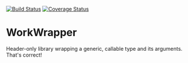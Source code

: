 [![Build Status](https://travis-ci.com/asp200/WorkWrapper.svg?branch=master)](https://travis-ci.com/asp200/WorkWrapper/builds)
[![Coverage Status](https://coveralls.io/repos/github/asp200/WorkWrapper/badge.svg?branch=master)](https://coveralls.io/github/asp200/WorkWrapper?branch=master)

# WorkWrapper
Header-only library wrapping a generic, callable type and its arguments. That's correct!
